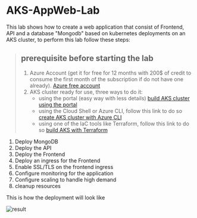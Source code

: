 # AKS-AppWeb-Lab
This lab shows how to create a web application that consist of Frontend, API and a database "Mongodb" based on kubernetes deployments on an AKS cluster, to perform this lab follow these steps: </br>
> ## prerequisite before starting the lab
> 
> 1.   Azure Account (get it for free for 12 months with 200$ of credit to consume the first month of the subscription if do not have one already). [Azure free account](https://azure.microsoft.com/en-us/free/)
> 2.   AKS cluster ready for use, three ways to do it:
>       * using the portal (easy way with less details) [build AKS cluster using the portal](https://docs.microsoft.com/en-us/azure/aks/kubernetes-walkthrough-portal)
>       * using the Cloud Shell or Azure CLI, follow this link to do so [create AKS cluster with Azure CLI](https://github.com/alli40alli/AKS-AppWeb-Lab/blob/master/AKS-creation-CLI.txt)
>       * using one of the IaC tools like Terraform, follow this link to do so [build AKS with Terraform](https://github.com/alli40alli/TerraformAzureKubernetesServices)

1. Deploy MongoDB
2. Deploy the API
3. Deploy the Frontend 
4. Deploy an ingress for the Frontend 
5. Enable SSL/TLS on the frontend ingress
6. Configure monitoring for the application 
7. Configure scaling to handle high demand
8. cleanup resources 

This is how the deployment will look like 

![result](https://docs.microsoft.com/en-us/learn/modules/aks-workshop/media/02-arch.svg)